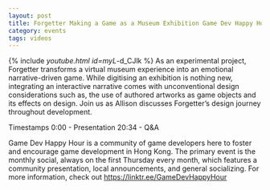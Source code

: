 ```yaml
---
layout: post
title: Forgetter Making a Game as a Museum Exhibition Game Dev Happy Hour October 2021 Monthly
category: events
tags: videos
---
```


{% include _youtube.html id=myL_-d_CJlk %}
As an experimental project, Forgetter transforms a virtual museum experience into an emotional narrative-driven game. While digitising an exhibition is nothing new, integrating an interactive narrative comes with unconventional design considerations such as, the use of authored artworks as game objects and its effects on design. Join us as Allison discusses Forgetter’s design journey throughout development.

Timestamps
0:00 - Presentation
20:34 - Q&A

Game Dev Happy Hour is a community of game developers here to foster and encourage game development in Hong Kong. The primary event is the monthly social, always on the first Thursday every month, which features a community presentation, local announcements, and general socializing. For more information, check out https://linktr.ee/GameDevHappyHour
